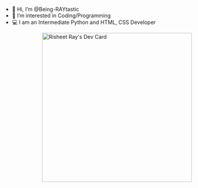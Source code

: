 - 👋 Hi, I’m @Being-RAYtastic
- 👀 I’m interested in Coding/Programming
- 💻 I am an Intermediate Python and HTML, CSS Developer

<!---
Being-RAYtastic/Being-RAYtastic is a ✨ special ✨ repository because its `README.md` (this file) appears on your GitHub profile.
You can click the Preview link to take a look at your changes.
--->

<a style="float:right;" href="https://app.daily.dev/Being_RAYtastic"><img src="https://api.daily.dev/devcards/37daeddefee043c982edbf804b9ff029.png?r=uvk" width="400" alt="Risheet Ray's Dev Card"/></a>

